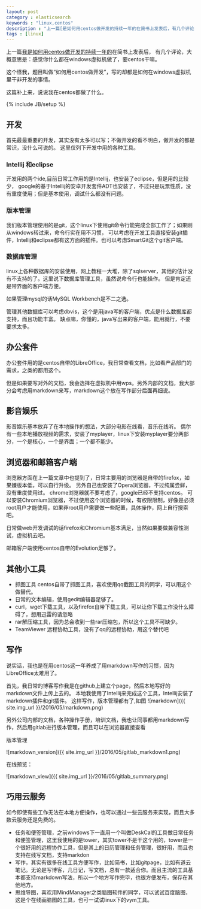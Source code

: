 ```yaml
---
layout: post
category : elasticsearch 
keywords : "linux,centos"
description : "上一篇[是如何用centos做开发的持续一年的在简书上发表后，有几个评论，大概意思是：感觉你什么都在windows虚拟机做了，要centos干嘛。这个怪我，题目叫做“如何用centos做开发”，写的却都是如何在windows虚拟机里干非开发的事情。这篇补上来，说说我在centos都做了什么"
tags : [linux]
---
```


上一篇[我是如何用centos做开发的持续一年的](http://www.jianshu.com/p/3a54d3dff289)在简书上发表后，
有几个评论，大概意思是：感觉你什么都在windows虚拟机做了，要centos干嘛。

这个怪我，题目叫做“如何用centos做开发”，写的却都是如何在windows虚拟机里干非开发的事情。

这篇补上来，说说我在centos都做了什么。
<!--break-->

{% include JB/setup %}

## 开发

首先最最重要的开发，其实没有太多可以写；不做开发的看不明白，做开发的都是常识，没什么可说的。
这里仅列下开发中用的各种工具。

### Intellij 和eclipse

开发用的两个ide,目前日常工作用的是Intellij，也安装了eclipse，但是用的比较少，
google的基于Intellij的安卓开发套件ADT也安装了，不过只是玩票性质，没有重度使用；但是基本使用，调试什么都没有问题。

### 版本管理
我们版本管理使用的是git，这个linux下使用git命令行能完成全部工作了；如果刚从windows转过来，命令行实在用不习惯，
可以考虑在开发工具直接安装git插件，Intellij和eclipse都有这方面的插件。也可以考虑SmartGit这个git客户端。

### 数据库管理

linux上各种数据库的安装使用，网上教程一大堆，除了sqlserver，其他的估计没有不支持的了。这里说下数据库管理工具，虽然说命令行也能操作。
但是肯定还是带界面的客户端方便。

如果管理mysql的话MySQL Workbench是不二之选。

管理其他数据库可以考虑dbvis，这个是用java写的客户端，优点是什么数据库都支持，而且功能丰富。
缺点嘛，你懂的，java写出来的客户端，能用就行，不要 要求太多。


## 办公套件

办公套件用的是centos自带的LibreOffice，我日常查看文档，比如看产品部门的需求，之类的都用这个。

但是如果要写对外的文档，我会选择在虚拟机中用wps。另外内部的文档，我大部分会考虑用markdown来写，markdown这个放在写作部分后面再细说。

## 影音娱乐

影音娱乐基本放弃了在本地操作的想法，大部分电影在线看，音乐在线听。
偶尔有一些本地播放视频的需求，安装了myplayer，linux下安装myplayer要分两部分，一个是核心，一个是界面；一个都不能少。

## 浏览器和邮箱客户端

浏览器方面在上一篇文章中也提到了，日常主要用的浏览器是自带的firefox，如果嫌版本低，可以自行升级。
另外自己也安装了Opera浏览器，不过纯属尝鲜，没有重度使用过。
chrome浏览器就不要考虑了，google已经不支持centos。
可以安装Chromium浏览器，不过使用这个浏览器的时候，有权限限制，好像是必须root用户才能使用，如果非root用户需要做一些配置，具体操作，网上自行搜索吧。

日常做web开发调试的话firefox和Chromium基本满足，当然如果要做兼容性测试，虚拟机去吧。

邮箱客户端使用centos自带的Evolution足够了。

## 其他小工具

- 抓图工具 centos自带了抓图工具，喜欢使用qq截图工具的同学，可以用这个做替代。
- 日常的文本编辑，使用gedit编辑器足够了。
- curl，wget下载工具，以及firefox自带下载工具，可以让你下载工作没什么障碍了，想用迅雷的请忽略
- rar解压缩工具，因为总会收到一些rar压缩包，所以这个工具不可缺少。
- TeamViewer 远程协助工具，没有了qq的远程协助，用这个替代吧

## 写作

说实话，我也是在用centos这一年养成了用markdown写作的习惯，因为LibreOffice太难用了。

首先，我日常的博客写作我是在github上建立个page，然后本地写好的markdown文件上传上去的。
本地我使用了Intellij来完成这个工具，Intellij安装了markdown插件和git插件。
这样写作，版本管理都有了,如图
![markdown]({{ site.img_url }}/2016/05/markdown.png)

另外公司内部的文档，各种操作手册，培训文档，我也让同事都用markdown写作，然后用gitlab进行版本管理，而且可以在浏览器直接查看

版本管理

![markdown_version]({{ site.img_url }}/2016/05/gitlab_markdown1.png)

在线预览：

![markdown_view]({{ site.img_url }}/2016/05/gitlab_summary.png)



## 巧用云服务

如今即使有些工作无法在本地方便操作，也可以通过一些云服务来实现，而且大多数云服务还是免费的。

- 任务和便签管理，之前windows下一直用一个叫做DeskCal的工具做日常任务和便签管理，这里我使用的是tower，其实tower不是干这个用的，tower是一个很好用的远程协作工具，但是其上的日历管理和任务管理，很好用，而且也支持在线写文档，支持markdon
- 写作，其实有很多在线工具方便写作，比如简书，比如gitpage，比如有道云笔记。无论是写博客，几日记，写文档，总有一款适合你。而且主流的工具基本都支持markdown写法，所以一个地方写作完毕，也很方便发布，保存在其他地方。
- 思维导图，喜欢用MindManager之类脑图软件的同学，可以试试百度脑图，这是个在线画脑图的工具，也可一试试linux下的vym工具。
